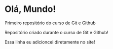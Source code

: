 # Olá, Mundo!
Primeiro repositório do curso de Git e Github 

Repositório criado durante o curso de Git e Github!

Essa linha eu adicioncei diretamente no site!
